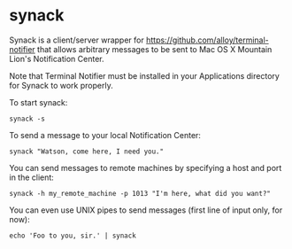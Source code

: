 synack
======

Synack is a client/server wrapper for https://github.com/alloy/terminal-notifier that allows
arbitrary messages to be sent to Mac OS X Mountain Lion's Notification Center.

Note that Terminal Notifier must be installed in your Applications directory for Synack to work
properly.

To start synack:

    synack -s

To send a message to your local Notification Center:

    synack "Watson, come here, I need you."

You can send messages to remote machines by specifying a host and port in the client:

    synack -h my_remote_machine -p 1013 "I'm here, what did you want?"

You can even use UNIX pipes to send messages (first line of input only, for now):

    echo 'Foo to you, sir.' | synack

